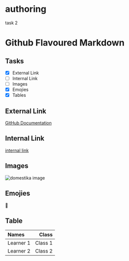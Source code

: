 # authoring
task 2

# Github Flavoured Markdown
## Tasks

- [x] External Link
- [ ] Internal Link
- [ ] Images
- [x] Emojies
- [x] Tables

## External Link
[GitHub Documentation](https://docs.github.com/en)

## Internal Link
[internal link]()

## Images
![domestika image]()

## Emojies
🚀

## Table
| Names | Class |
| :-----| ----: |
| Learner 1 | Class 1 |
| Learner 2 | Class 2 |

